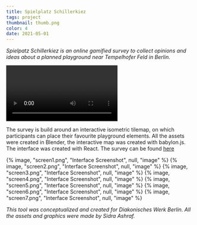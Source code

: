 ```yaml
---
title: Spielplatz Schillerkiez
tags: project
thumbnail: thumb.png
color: 4
date: 2021-05-01
---
```


*Spielpatz Schillerkiez is an online gamified survey to collect opinions and ideas about a planned playground near Tempelhofer Feld in Berlin.*

<span class="more"></span>

<div class="video">
  <video autoplay loop>
    <source src="{% asset, 'playground.mp4', 'videos' %}" type="video/mp4">
  </video>
</div>

The survey is build around an interactive isometric tilemap, on which participants can place their favourite playground elements. All the assets were created in Blender, the interactive map was created with babylon.js. The interface was created with React. The survey can be found [here](http://spielplatz-schillerkiez.de)

<div class="gallery">
  {% image, "screen1.png", "Interface Screenshot", null, "image" %}
  {% image, "screen2.png", "Interface Screenshot", null, "image" %}
  {% image, "screen3.png", "Interface Screenshot", null, "image" %}
  {% image, "screen4.png", "Interface Screenshot", null, "image" %}
  {% image, "screen5.png", "Interface Screenshot", null, "image" %}
  {% image, "screen6.png", "Interface Screenshot", null, "image" %}
  {% image, "screen7.png", "Interface Screenshot", null, "image" %}
</div>

*This tool was conceptualized and created for Diakonisches Werk Berlin. All the assets and graphics were made by Sidra Ashraf.*
